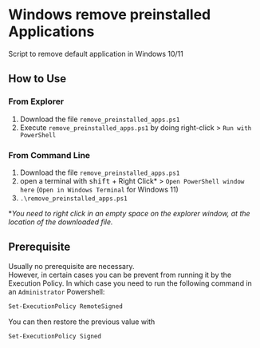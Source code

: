 # Windows remove preinstalled Applications
Script to remove default application in Windows 10/11

## How to Use
### From Explorer
1. Download the file `remove_preinstalled_apps.ps1`
2. Execute `remove_preinstalled_apps.ps1` by doing right-click > `Run with PowerShell`

### From Command Line
1. Download the file `remove_preinstalled_apps.ps1`
2. open a terminal with <kbd>shift</kbd> + Right Click* > `Open PowerShell window here` (`Open in Windows Terminal` for Windows 11)
3. `.\remove_preinstalled_apps.ps1`

*_You need to right click in an empty space on the explorer window, at the location of the downloaded file._

## Prerequisite
Usually no prerequisite are necessary.  
However, in certain cases you can be prevent from running it by the Execution Policy.
In which case you need to run the following command in an `Administrator` Powershell:
```ps
Set-ExecutionPolicy RemoteSigned
```
You can then restore the previous value with
```ps
Set-ExecutionPolicy Signed
```
